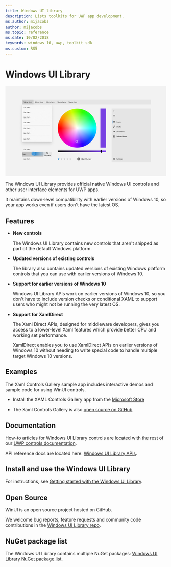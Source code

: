 ```yaml
---
title: Windows UI library
description: Lists toolkits for UWP app development. 
ms.author: mijacobs
author: mijacobs
ms.topic: reference
ms.date: 10/02/2018
keywords: windows 10, uwp, toolkit sdk
ms.custom: RS5
---
```


# Windows UI Library 

![](images/winUI-library-767.png)

The Windows UI Library provides official native Windows UI controls and other user interface elements for UWP apps.

It maintains down-level compatibility with earlier versions of Windows 10, so your app works even if users don't have the latest OS. 

## Features
* **New controls**

    The Windows UI Library contains new controls that aren't shipped as part of the default Windows platform.

* **Updated versions of existing controls**

    The library also contains updated versions of existing Windows platform controls that you can use with earlier versions of Windows 10.

* **Support for earlier versions of Windows 10**

    Windows UI Library APIs work on earlier versions of Windows 10, so you don't have to include version checks or conditional XAML to support users who might not be running the very latest OS.

* **Support for XamlDirect**

    The Xaml Direct APIs, designed for middleware developers, gives you access to a lower-level Xaml features which provide better CPU and working set performance.

    XamlDirect enables you to use XamlDirect APIs on earlier versions of Windows 10 without needing to write special code to handle multiple target Windows 10 versions.

## Examples

The Xaml Controls Gallery sample app includes interactive demos and sample code for using WinUI controls.

* Install the XAML Controls Gallery app from the [Microsoft Store](
https://www.microsoft.com/en-us/p/xaml-controls-gallery/9msvh128x2zt)

* The Xaml Controls Gallery is also [open source on GitHub](
https://github.com/Microsoft/Xaml-Controls-Gallery)

## Documentation

How-to articles for Windows UI Library controls are located with the rest of our [UWP controls documentation](/windows/uwp/design/controls-and-patterns/).

API reference docs are located here: [Windows UI Library APIs](/uwp/api/overview/winui/).

## Install and use the Windows UI Library 

For instructions, see [Getting started with the Windows UI Library](getting-started.md).

## Open Source

WinUI is an open source project hosted on GitHub.

We welcome bug reports, feature requests and community code contributions in the [Windows UI Library repo](https://aka.ms/winui).

## NuGet package list

The Windows UI Library contains multiple NuGet packages: [Windows UI Library NuGet package list](nuget-packages.md).


